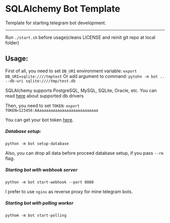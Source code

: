 # SQLAlchemy Bot Template
Template for starting telegram bot development.
_____

Run `./start.sh` before usage(cleans LICENSE and reinit git repo at local folder)

## Usage:

First of all, you need to set `DB_URI` environment variable:
`export DB_URI=sqlite:////tmptest`
Or add argument to command:
`pytohn -m bot .. --db-uri sqlite:////tmp/test.db`

SQLAlchemy supports PostgreSQL, MySQL, SQLite, Oracle, etc.
You can read [here](https://docs.sqlalchemy.org/en/13/core/engines.html) about 
supported db drivers

Then, you need to set `TOKEN`:
`export TOKEN=123456:AAaaaaaaaaaaaaaaaaaaaaaaaaaa` 

You can get your bot token [here](https://t.me/BotFather).

##### Database setup:
`python -m bot setup-database`

Also, you can drop all data before proceed database setup, if you pass `--rm` 
flag.

##### Starting bot with webhook server
`python -m bot start-webhook --port 8080`

I prefer to use `nginx` as reverse proxy for mine telegram bots. 

##### Starting bot with polling worker
`pythom -m bot start-polling`
